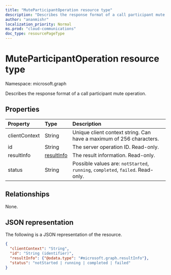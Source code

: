 ```yaml
--- 
title: "MuteParticipantOperation resource type"
description: "Describes the response format of a call participant mute operation."
author: "ananmishr"
localization_priority: Normal
ms.prod: "cloud-communications"
doc_type: resourcePageType
---
```


# MuteParticipantOperation resource type

Namespace: microsoft.graph

Describes the response format of a call participant mute operation.

## Properties

| Property                       | Type                        | Description                                                                                                                                       |
| :----------------------------- | :---------------------------| :-------------------------------------------------------------------------------------------------------------------------------------------------|
| clientContext                  | String                      | Unique client context string. Can have a maximum of 256 characters.                                                                               |
| id                             | String                      | The server operation ID. Read-only.                                                                                            |
| resultInfo                     | [resultInfo](resultinfo.md) | The result information.  Read-only.                                                                                            |
| status                         | String                      | Possible values are: `notStarted`, `running`, `completed`, `failed`. Read-only.                                                 |

## Relationships
None.

## JSON representation

The following is a JSON representation of the resource.

<!-- {
  "blockType": "resource",
  "optionalProperties": [

  ],
  "@odata.type": "microsoft.graph.muteParticipantOperation"
}-->
```json
{
  "clientContext": "String",
  "id": "String (identifier)",
  "resultInfo": {"@odata.type": "#microsoft.graph.resultInfo"},
  "status": "notStarted | running | completed | failed"
}
```

<!-- uuid: 8fcb5dbc-d5aa-4681-8e31-b001d5168d79
2015-10-25 14:57:30 UTC -->
<!-- {
  "type": "#page.annotation",
  "description": "muteParticipantOperation resource",
  "keywords": "",
  "section": "documentation",
  "tocPath": ""
}-->
